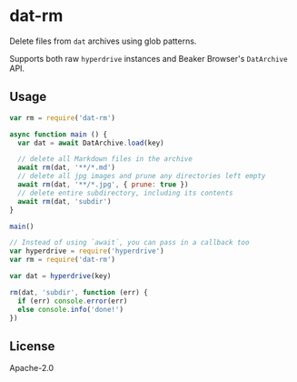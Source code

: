 # dat-rm

Delete files from `dat` archives using glob patterns.

Supports both raw `hyperdrive` instances and Beaker Browser's `DatArchive` API.

## Usage

```js
var rm = require('dat-rm')

async function main () {
  var dat = await DatArchive.load(key)

  // delete all Markdown files in the archive
  await rm(dat, '**/*.md')
  // delete all jpg images and prune any directories left empty
  await rm(dat, '**/*.jpg', { prune: true })
  // delete entire subdirectory, including its contents
  await rm(dat, 'subdir')
}

main()

// Instead of using `await`, you can pass in a callback too
var hyperdrive = require('hyperdrive')
var rm = require('dat-rm')

var dat = hyperdrive(key)

rm(dat, 'subdir', function (err) {
  if (err) console.error(err)
  else console.info('done!')
})
```

## License

Apache-2.0
